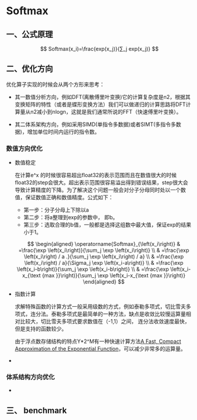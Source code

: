 # Softmax

##  一、公式原理

$$
Softmax(x_i)=\frac{exp(x_j)}{∑_j exp(x_j)}
$$







## 二、优化方向

优化算子实现的时候会从两个方形来思考： 

- 其一数值分析方向，例如DFT(离散傅里叶变换)它的计算复杂度是n2，根据其变换矩阵的特性（或者是蝶形变换方法）我们可以做递归的计算思路将DFT计算量从n2减小到nlogn，这就是我们通常所说的FFT（快速傅里叶变换）。

- 其二体系架构方向，例如采用SIMD(单指令多数据)或者SIMT(多指令多数据)，增加单位时间内运行的指令数。

### 数值方向优化

- 数值稳定

  在计算e^x 的时候很容易超出float32的表示范围而且在数值很大的时候float32的step会很大。超出表示范围很容易溢出得到错误结果，step很大会导致计算精度的下降。为了解决这个问题一般会对分子分母同时处以一个数值，保证数值正确和数值精度。公式如下：

  - 第一步：分子分母上下除以a
  - 第二步：将a整理到exp的参数中， 即b。
  - 第三步：选取合理的b值，一般都是选择这组数中最大值，保证exp的结果小于1。

  $$
  \begin{aligned}
  \operatorname{Softmax}_{\left(x_i\right)} & =\frac{\exp \left(x_i\right)}{\sum_j \exp \left(x_i\right)} \\
  & =\frac{\exp \left(x_i\right) / a .}{\sum_j \exp \left(x_i\right) / a} \\
  & =\frac{\exp \left(x_i\right) / a}{\Sigma_j \exp \left(x_i-a\right)} \\
  & =\frac{\exp \left(x_i-b\right)}{\sum_j \exp \left(x_i-b\right)} \\
  & =\frac{\exp \left(x_i-x_{\text {max }}\right)}{\sum_j \exp \left(x_i-x_{\text {max }}\right)}
  \end{aligned}
  $$

  

- 指数计算

  求解特殊函数的计算方式一般采用级数的方式，例如泰勒多项式，切比雪夫多项式，连分法。泰勒多项式是最简单的一种方法，缺点是收敛比较慢运算量相对比较大，切比雪夫多项式要求数值在（-1,1）之间， 连分法收敛速度最快，但是支持的函数较少。

  由于浮点数存储结构的特点Y*2^M有一种快速计算方法[A Fast, Compact Approximation of the Exponential Function](https://nic.schraudolph.org/bib2html/b2hd-Schraudolph99.html)，可以减少非常多的运算量。

- 

### 体系结构方向优化

- 

## 三、 benchmark

